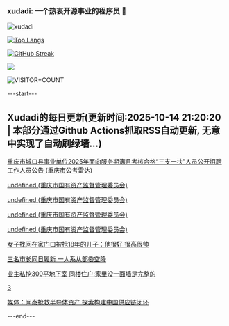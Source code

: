 ### xudadi: 一个热衷开源事业的程序员 👋

![xudadi](https://github-readme-stats-git-masterorgs-github-readme-stats-team.vercel.app/api?username=xudadi)

[![Top Langs](https://github-readme-stats.vercel.app/api/top-langs/?username=xudadi)](https://github.com/anuraghazra/github-readme-stats)

[![GitHub Streak](https://streak-stats.demolab.com?user=xudadi&locale=zh_Hans)](https://git.io/streak-stats)

![](https://raw.githubusercontent.com/xudadi/xudadi/main/assets/github-contribution-grid-snake.svg)

![VISITOR+COUNT](https://komarev.com/ghpvc/?username=xudadi&label=VISITOR+COUNT)


---start---

## Xudadi的每日更新(更新时间:2025-10-14 21:20:20 | 本部分通过Github Actions抓取RSS自动更新, 无意中实现了自动刷绿墙...)

[重庆市城口县事业单位2025年面向服务期满且考核合格“三支一扶”人员公开招聘工作人员公告 (重庆市公考雷达)](https://www.gongkaoleida.com/article/2649207)

[undefined (重庆市国有资产监督管理委员会)](https://dadilab.github.io/feeds/all.xml)

[undefined (重庆市国有资产监督管理委员会)](https://dadilab.github.io/feeds/all.xml)

[undefined (重庆市国有资产监督管理委员会)](https://dadilab.github.io/feeds/all.xml)

[undefined (重庆市国有资产监督管理委员会)](https://dadilab.github.io/feeds/all.xml)

[女子找回在家门口被抢18年的儿子：他很好 很高很帅](https://m.163.com/news/article/KBRHSQLU053469LG.html)

[三名市长同日履新 一人系从部委空降](https://m.163.com/news/article/KBRDC4MO0530JPVV.html)

[业主私挖300平地下室 同楼住户:家里没一面墙是完整的](https://m.163.com/news/article/KBRCHHDE0550A0OW.html)

[3](https://m.163.com/touch/news/sub/domestic)

[媒体：闻泰抢救半导体资产 探索构建中国供应链闭环](https://m.163.com/news/article/KBRPDTH10519DDQ2.html)

---end---
